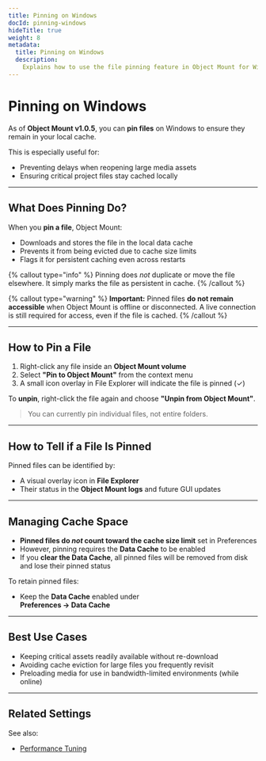 ```yaml
---
title: Pinning on Windows
docId: pinning-windows
hideTitle: true
weight: 8
metadata:
  title: Pinning on Windows
  description:
    Explains how to use the file pinning feature in Object Mount for Windows to keep files cached and accessible offline.
---
```

# Pinning on Windows

As of **Object Mount v1.0.5**, you can **pin files** on Windows to ensure they remain in your local cache.

This is especially useful for:

- Preventing delays when reopening large media assets  
- Ensuring critical project files stay cached locally

---

## What Does Pinning Do?

When you **pin a file**, Object Mount:

- Downloads and stores the file in the local data cache  
- Prevents it from being evicted due to cache size limits  
- Flags it for persistent caching even across restarts

{% callout type="info" %}
Pinning does *not* duplicate or move the file elsewhere. It simply marks the file as persistent in cache.
{% /callout %}

{% callout type="warning"  %}
**Important:** Pinned files **do not remain accessible** when Object Mount is offline or disconnected. A live connection is still required for access, even if the file is cached.
{% /callout %}

---

## How to Pin a File

1. Right-click any file inside an **Object Mount volume**  
2. Select **"Pin to Object Mount"** from the context menu  
3. A small icon overlay in File Explorer will indicate the file is pinned (✓)

To **unpin**, right-click the file again and choose **"Unpin from Object Mount"**.

> You can currently pin individual files, not entire folders.

---

## How to Tell if a File Is Pinned

Pinned files can be identified by:

- A visual overlay icon in **File Explorer**  
- Their status in the **Object Mount logs** and future GUI updates

---

## Managing Cache Space

- **Pinned files do *not* count toward the cache size limit** set in Preferences  
- However, pinning requires the **Data Cache** to be enabled  
- If you **clear the Data Cache**, all pinned files will be removed from disk and lose their pinned status

To retain pinned files:

- Keep the **Data Cache** enabled under  
  **Preferences → Data Cache**

---

## Best Use Cases

- Keeping critical assets readily available without re-download  
- Avoiding cache eviction for large files you frequently revisit  
- Preloading media for use in bandwidth-limited environments (while online)

---

## Related Settings

See also:

- [Performance Tuning](../faq/tuning/)

